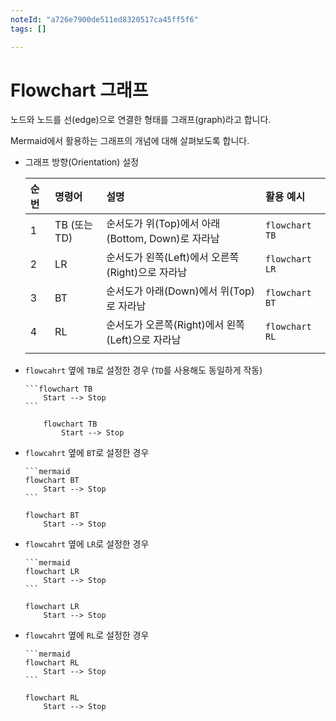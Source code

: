 ```yaml
---
noteId: "a726e7900de511ed8320517ca45ff5f6"
tags: []

---
```


# Flowchart 그래프 
노드와 노드를 선(edge)으로 연결한 형태를 그래프(graph)라고 합니다.

Mermaid에서 활용하는 그래프의 개념에 대해 살펴보도록 합니다.

- 그래프 방향(Orientation) 설정

    |순번|명령어|설명|활용 예시|
    |:---|:---|:---|:---|
    |1|TB (또는 TD)|순서도가 위(Top)에서 아래(Bottom, Down)로 자라남|`flowchart TB`|
    |2|LR|순서도가 왼쪽(Left)에서 오른쪽(Right)으로 자라남|`flowchart LR`|
    |3|BT|순서도가 아래(Down)에서 위(Top)로 자라남|`flowchart BT`|
    |4|RL|순서도가 오른쪽(Right)에서 왼쪽(Left)으로 자라남|`flowchart RL`|
    |||||

- `flowcahrt` 옆에 `TB`로 설정한 경우 (`TD`를 사용해도 동일하게 작동)
    ````
    ```flowchart TB
        Start --> Stop
    ```
    ````
   
    ```{mermaid}
        flowchart TB
            Start --> Stop
    ```


- `flowcahrt` 옆에 `BT`로 설정한 경우
    ````
    ```mermaid
    flowchart BT
        Start --> Stop
    ```
    ````

    ```{mermaid}
    flowchart BT
        Start --> Stop
    ```

- `flowcahrt` 옆에 `LR`로 설정한 경우
    ````
    ```mermaid
    flowchart LR
        Start --> Stop
    ```
    ````

    ```{mermaid}
    flowchart LR
        Start --> Stop
    ```

- `flowcahrt` 옆에 `RL`로 설정한 경우
    ````
    ```mermaid
    flowchart RL
        Start --> Stop
    ```
    ````

    ```{mermaid}
    flowchart RL
        Start --> Stop
    ```

